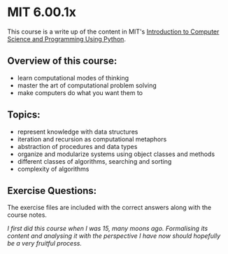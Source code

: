 # MIT 6.00.1x

This course is a write up of the content in MIT's [Introduction to Computer Science and Programming Using Python](https://courses.edx.org/courses/course-v1:MITx+6.00.1x+1T2020/course/).

## Overview of this course:
- learn computational modes of thinking
- master the art of computational problem solving
- make computers do what you want them to

## Topics:
- represent knowledge with data structures
- iteration and recursion as computational metaphors
- abstraction of procedures and data types
- organize and modularize systems using object classes and methods
- different classes of algorithms, searching and sorting
- complexity of algorithms

## Exercise Questions:
The exercise files are included with the correct answers along with the course notes.

_I first did this course when I was 15, many moons ago. Formalising its content and analysing it with the perspective I have now should hopefully be a very fruitful process._